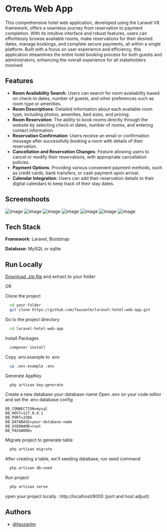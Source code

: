 
# Отель Web App

This comprehensive hotel web application, developed using the Laravel V8 framework, offers a seamless journey from reservation to payment completion. With its intuitive interface and robust features, users can effortlessly browse available rooms, make reservations for their desired dates, manage bookings, and complete secure payments, all within a single platform. Built with a focus on user experience and efficiency, this application streamlines the entire hotel booking process for both guests and administrators, enhancing the overall experience for all stakeholders involved



## Features

- **Room Availability Search**: Users can search for room availability based on check-in dates, number of guests, and other preferences such as room type or amenities.
- **Room Descriptions**: Detailed information about each available room type, including photos, amenities, bed sizes, and pricing.
- **Room Reservation**: The ability to book rooms directly through the website by selecting check-in dates, number of rooms, and entering contact information.
- **Reservation Confirmation**: Users receive an email or confirmation message after successfully booking a room with details of their reservation.
- **Cancellation and Reservation Changes**: Feature allowing users to cancel or modify their reservations, with appropriate cancellation policies.
- **Payment Options**: Providing various convenient payment methods, such as credit cards, bank transfers, or cash payment upon arrival.
- **Calendar Integration**: Users can add their reservation details to their digital calendars to keep track of their stay dates.

## Screenshoots

![image](https://github.com/fauzanlm/laravel-hotel-web-app/assets/70043864/c16b2bf9-5049-49a5-bb8c-9fff8a8b4a32)
![image](https://github.com/fauzanlm/laravel-hotel-web-app/assets/70043864/6bc14de1-7dee-4bd5-a27d-9a26cecaf2f1)
![image](https://github.com/fauzanlm/laravel-hotel-web-app/assets/70043864/0aadcb07-d116-4141-9b84-1b5345c8ca2a)
![image](https://github.com/fauzanlm/laravel-hotel-web-app/assets/70043864/15bc6d78-f56c-4680-bea4-052b41dc6b39)
![image](https://github.com/fauzanlm/laravel-hotel-web-app/assets/70043864/ecba58e9-69a2-46a5-83cf-917676f22853)
![image](https://github.com/fauzanlm/laravel-hotel-web-app/assets/70043864/ce3b8c94-fe5f-443d-af86-12e417751069)
![image](https://github.com/fauzanlm/laravel-hotel-web-app/assets/70043864/9c612d77-c27d-480d-8638-7bcb3752f45f)



## Tech Stack

**Framework:** Laravel, Bootstrap

**Database:** MySQL or sqlite


## Run Locally


[Download .zip file](https://github.com/fauzanlm/laravel-hotel-web-app/archive/refs/heads/main.zip) and extract to your folder

OR

Clone the project


```bash
  cd your-folder
  git clone https://github.com/fauzanlm/laravel-hotel-web-app.git
```

Go to the project directory

```bash
  cd laravel-hotel-web-app
```

Install Packages

```bash
  composer install
```
Copy .env.example to .env

```bash
  cp .env.example .env
```
Generate AppKey

```bash
  php artisan key:generate
```

Create a new database your-database-name
Open .env on your code editor and set the .env database config

```
DB_CONNECTION=mysql
DB_HOST=127.0.0.1
DB_PORT=3306
DB_DATABASE=your-database-name
DB_USERNAME=root
DB_PASSWORD=
```

Migrate project to generate table

```bash
  php artisan migrate
```
After creating a table, we'll seeding database, run seed command

```bash
  php artisan db:seed
```
Run project

```bash
  php artisan serve
```

open your project locally : http://localhost/8000 (port and host adjust)


## Authors

- [@fauzanlm](https://www.github.com/fauzanlm)


